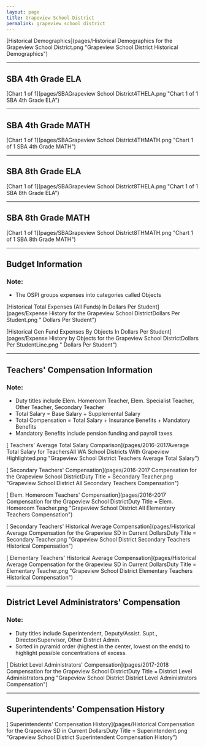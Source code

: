 ```yaml
---
layout: page
title: Grapeview School District
permalink: grapeview school district
---
```



[Historical Demographics](pages/Historical Demographics for the Grapeview School District.png "Grapeview School District Historical Demographics")

___

## SBA 4th Grade ELA

[Chart 1 of 1](pages/SBAGrapeview School District4THELA.png "Chart 1 of 1 SBA 4th Grade ELA")


___

## SBA 4th Grade MATH

[Chart 1 of 1](pages/SBAGrapeview School District4THMATH.png "Chart 1 of 1 SBA 4th Grade MATH")


___

## SBA 8th Grade ELA

[Chart 1 of 1](pages/SBAGrapeview School District8THELA.png "Chart 1 of 1 SBA 8th Grade ELA")


___

## SBA 8th Grade MATH

[Chart 1 of 1](pages/SBAGrapeview School District8THMATH.png "Chart 1 of 1 SBA 8th Grade MATH")


___

## Budget Information
### Note:
- The OSPI groups expenses into categories called Objects

[Historical Total Expenses (All Funds) In Dollars Per Student](pages/Expense History for the Grapeview School DistrictDollars Per Student.png " Dollars Per Student")

[Historical Gen Fund Expenses By Objects In Dollars Per Student](pages/Expense History by Objects for the Grapeview School DistrictDollars Per StudentLine.png " Dollars Per Student")


___

## Teachers' Compensation Information
### Note:
- Duty titles include Elem. Homeroom Teacher, Elem. Specialist Teacher, Other Teacher, Secondary Teacher
- Total Salary = Base Salary + Supplemental Salary
- Total Compensation = Total Salary + Insurance Benefits + Mandatory Benefits
- Mandatory Benefits include pension funding and payroll taxes

[ Teachers' Average Total Salary Comparison](pages/2016-2017Average Total Salary for TeachersAll WA School Districts With Grapeview Highlighted.png "Grapeview School District Teachers Average Total Salary")

[ Secondary Teachers' Compensation](pages/2016-2017 Compensation for the Grapeview School DistrictDuty Title = Secondary Teacher.png "Grapeview School District All Secondary Teachers Compensation")

[ Elem. Homeroom Teachers' Compensation](pages/2016-2017 Compensation for the Grapeview School DistrictDuty Title = Elem. Homeroom Teacher.png "Grapeview School District All Elementary Teachers Compensation")

[ Secondary Teachers' Historical Average Compensation](pages/Historical Average Compensation for the Grapeview SD in Current DollarsDuty Title = Secondary Teacher.png "Grapeview School District Secondary Teachers Historical Compensation")

[ Elementary Teachers' Historical Average Compensation](pages/Historical Average Compensation for the Grapeview SD in Current DollarsDuty Title = Elementary Teacher.png "Grapeview School District Elementary Teachers Historical Compensation")


___

## District Level Administrators' Compensation

### Note:
- Duty titles include Superintendent, Deputy/Assist. Supt., Director/Supervisor, Other District Admin.
- Sorted in pyramid order (highest in the center, lowest on the ends) to highlight possible concentrations of excess.

[ District Level Administrators' Compensation](pages/2017-2018 Compensation for the Grapeview School DistrictDuty Title = District Level Administrators.png "Grapeview School District District Level Administrators Compensation")


___

## Superintendents' Compensation History

[ Superintendents' Compensation History](pages/Historical Compensation for the Grapeview SD in Current DollarsDuty Title = Superintendent.png "Grapeview School District Superintendent Compensation History")

